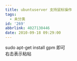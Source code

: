 ```yaml
---
title: ubuntuserver 支持鼠标操作
tags:
  - 未分类
id: '269'
abbrlink: 4027130446
date: 2010-09-18 09:29:00
---
```


sudo apt-get install gpm 即可  
右击表示粘帖
